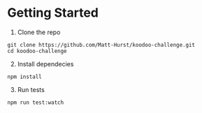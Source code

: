 # Getting Started

1. Clone the repo

```
git clone https://github.com/Matt-Hurst/koodoo-challenge.git
cd koodoo-challenge
```

2. Install dependecies

```
npm install
```

3. Run tests

```
npm run test:watch
```
